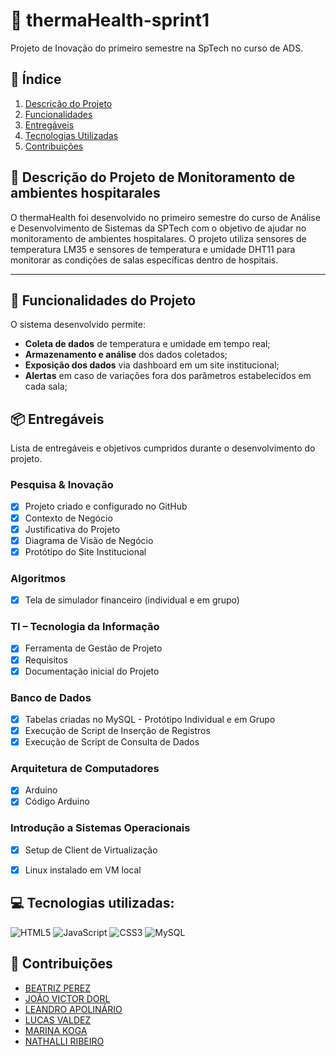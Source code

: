 # 🏥 thermaHealth-sprint1
Projeto de Inovação do primeiro semestre na SpTech no curso de ADS.

## 📝 Índice

1. [Descrição do Projeto](#descrição-do-projeto-de-monitoramento-de-ambientes-hospitalares)
2. [Funcionalidades](#funcionalidades-do-projeto)
3. [Entregáveis](#entregáveis)
4. [Tecnologias Utilizadas](#tecnologias-utilizadas)
5. [Contribuições](#contribuições)

## 📁 Descrição do Projeto de Monitoramento de ambientes hospitarales  

O thermaHealth foi desenvolvido no primeiro semestre do curso de Análise e Desenvolvimento de Sistemas da SPTech com o objetivo de ajudar no monitoramento de ambientes hospitalares. O projeto utiliza sensores de temperatura LM35 e sensores de temperatura e umidade DHT11 para monitorar as condições de salas específicas dentro de hospitais.

---
 
## 🔧 Funcionalidades do Projeto

O sistema desenvolvido permite:
- **Coleta de dados** de temperatura e umidade em tempo real;
- **Armazenamento e análise** dos dados coletados;
- **Exposição dos dados** via dashboard em um site institucional;
- **Alertas** em caso de variações fora dos parâmetros estabelecidos em cada sala;

## 📦 Entregáveis
Lista de entregáveis e objetivos cumpridos durante o desenvolvimento do projeto.

### Pesquisa & Inovação
- [x] Projeto criado e configurado no GitHub
- [x] Contexto de Negócio
- [x] Justificativa do Projeto
- [x] Diagrama de Visão de Negócio
- [x] Protótipo do Site Institucional

### Algoritmos
- [x] Tela de simulador financeiro (individual e em grupo)

### TI – Tecnologia da Informação
- [x] Ferramenta de Gestão de Projeto
- [x] Requisitos
- [x] Documentação inicial do Projeto

### Banco de Dados
- [x] Tabelas criadas no MySQL - Protótipo Individual e em Grupo
- [x] Execução de Script de Inserção de Registros
- [x] Execução de Script de Consulta de Dados
  
### Arquitetura de Computadores
- [x] Arduino
- [x] Código Arduino
  
### Introdução a Sistemas Operacionais
- [x] Setup de Client de Virtualização
- [x] Linux instalado em VM local


## 💻 Tecnologias utilizadas:
![HTML5](https://img.shields.io/badge/html5-%23E34F26.svg?style=for-the-badge&logo=html5&logoColor=white)
![JavaScript](https://img.shields.io/badge/javascript-%23323330.svg?style=for-the-badge&logo=javascript&logoColor=%23F7DF1E)
![CSS3](https://img.shields.io/badge/css3-%231572B6.svg?style=for-the-badge&logo=css3&logoColor=white)
![MySQL](https://img.shields.io/badge/mysql-%2300f.svg?style=for-the-badge&logo=mysql&logoColor=white)

## 🤝 Contribuições
- [BEATRIZ PEREZ](https://github.com/Bee-Pirez)
- [JOÃO VICTOR DORL](https://github.com/jvdrossi)
- [LEANDRO APOLINÁRIO](https://github.com/Leandroapolinario)
- [LUCAS VALDEZ](https://github.com/LucasACV)
- [MARINA KOGA](https://github.com/koga010)
- [NATHALLI RIBEIRO](https://github.com/nathalli99)
